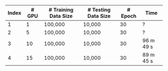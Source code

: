 | Index    | # GPU     | # Training Data Size | # Testing Data Size | # Epoch   | Time      |
|----------|-----------|----------------------|---------------------|-----------|-----------|
| 1        | 1         | 100,000              | 10,000              | 30        | ?         |
| 2        | 5         | 100,000              | 10,000              | 30        | ?         |
| 3        | 10        | 100,000              | 10,000              | 30        | 96 m 49 s |
| 4        | 15        | 100,000              | 10,000              | 30        | 89 m 45 s |
